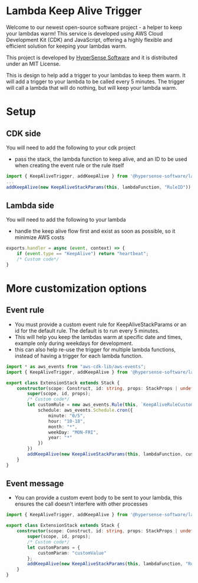 # Lambda Keep Alive Trigger

Welcome to our newest open-source software project - a helper to keep your lambdas warm! This service is developed using AWS Cloud Development Kit (CDK) and JavaScript, offering a highly flexible and efficient solution for keeping your lambdas warm.

This project is developed by [HyperSense Software](https://hypersense-software.com/) and it is distributed under an MIT License.

This is design to help add a trigger to your lambdas to keep them warm. It will add a trigger to your lambda to be called every 5 minutes. The trigger will call a lambda that will do nothing, but will keep your lambda warm.


# Setup 

## CDK side
You will need to add the following to your cdk project
- pass the stack, the lambda function to keep alive, and an ID to be used when creating the event rule or the rule itself
```typescript
import { KeepAliveTrigger, addKeepAlive } from '@hypersense-software/lambda-keep-alive-trigger';
...
addKeepAlive(new KeepAliveStackParams(this, lambdaFunction, "RuleID"));
```

## Lambda side

You will need to add the following to your lambda
- handle the keep alive flow first and exist as soon as possible, so it minimize AWS costs
```javascript
exports.handler = async (event, context) => {
    if (event.type == "KeepAlive") return "heartbeat";
    /* Custom code*/    
}
```

# More customization options
## Event rule
- You must provide a custom event rule for KeepAliveStackParams or an id for the default rule. The default is to run every 5 minutes.
- This will help you keep the lambdas warm at specific date and times, example only during weekdays for development.
- this can also help re-use the trigger for multiple lambda functions, instead of having  a trigger for each lambda function.

```typescript
import * as aws_events from "aws-cdk-lib/aws-events";
import { KeepAliveTrigger, addKeepAlive } from '@hypersense-software/lambda-keep-alive-trigger';

export class ExtensionStack extends Stack {
    constructor(scope: Construct, id: string, props: StackProps | undefined) {
        super(scope, id, props);
        /* Custom code*/
        let customRule = new aws_events.Rule(this, `KeepAliveRuleCustomRule`, {
            schedule: aws_events.Schedule.cron({
                minute: "0/5",
                hour: "10-18",
                month: "*",
                weekDay: "MON-FRI",
                year: "*"
            })
        })
        addKeepAlive(new KeepAliveStackParams(this, lambdaFunction, customRule));    
    }
}
```

## Event message
- You can provide a custom event body to be sent to your lambda, this ensures the call doesn't interfere with other processes
```typescript
import { KeepAliveTrigger, addKeepAlive } from '@hypersense-software/lambda-keep-alive-trigger';

export class ExtensionStack extends Stack {
    constructor(scope: Construct, id: string, props: StackProps | undefined) {
        super(scope, id, props);
        /* Custom code*/
        let customParams = {
            customParam: "customValue"
        };
        addKeepAlive(new KeepAliveStackParams(this, lambdaFunction, "RuleID", customParams));
    }
}
```